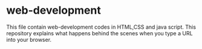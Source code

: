 # web-development
This file contain web-development codes in HTML,CSS and java script. This repository explains what happens behind the scenes when you type a URL into your browser.
